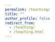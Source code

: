 ```yaml
---
permalink: /teaching/
title: ""
author_profile: false
redirect_from: 
  - /teaching/
  - /teaching.html
---
```

